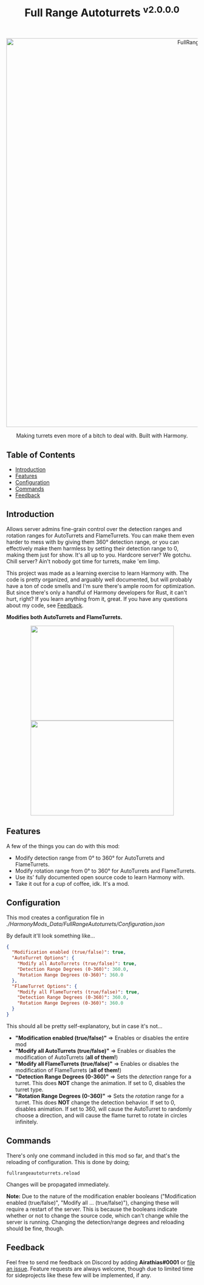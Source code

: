 <h1 align="center"> Full Range Autoturrets <sup>v2.0.0.0</sup> </h1> <br>
<p align="center">
  <a href="https://gitpoint.co/">
    <img alt="FullRangeAutoturrets" title="FullRangeAutoturrets" src="https://hypernova.gg/game-data/rust/plugins/fullrangeautoturrets/header.png" width="1024">
  </a>
</p>

<p align="center">
  Making turrets even more of a bitch to deal with. Built with Harmony.
</p>

<!-- START doctoc generated TOC please keep comment here to allow auto update -->
<!-- DON'T EDIT THIS SECTION, INSTEAD RE-RUN doctoc TO UPDATE -->
## Table of Contents

- [Introduction](#introduction)
- [Features](#features)
- [Configuration](#configuration)
- [Commands](#commands)
- [Feedback](#feedback)

<!-- END doctoc generated TOC please keep comment here to allow auto update -->

## Introduction

Allows server admins fine-grain control over the detection ranges and rotation ranges for AutoTurrets and FlameTurrets. You can make them even harder to mess with by giving them 360° detection range, or you can effectively make them harmless by setting their detection range to 0, making them just for show. It's all up to you. Hardcore server? We gotchu. Chill server? Ain't nobody got time for turrets, make 'em limp.

This project was made as a learning exercise to learn Harmony with. The code is pretty organized, and arguably well documented, but will probably have a ton of code smells and I'm sure there's ample room for optimization. But since there's only a handful of Harmony developers for Rust, it can't hurt, right? If you learn anything from it, great. If you have any questions about my code, see [Feedback](#feedback).

**Modifies both AutoTurrets and FlameTurrets.**
<p align="center">
  <img src="https://github.com/Hypernova-gg/FullRangeAutoturrets/blob/master/autoturret-small.gif" width=377 height=250>
  <img src="https://github.com/Hypernova-gg/FullRangeAutoturrets/blob/master/flameturret-small.gif" width=377 height=250>
</p>

## Features

A few of the things you can do with this mod:

* Modify detection range from 0° to 360° for AutoTurrets and FlameTurrets.
* Modify rotation range from 0° to 360° for AutoTurrets and FlameTurrets.
* Use its' fully documented open source code to learn Harmony with.
* Take it out for a cup of coffee, idk. It's a mod.

## Configuration

This mod creates a configuration file in *./HarmonyMods_Data/FullRangeAutoturrets/Configuration.json*

By default it'll look something like...
```json
{
  "Modification enabled (true/false)": true,
  "AutoTurret Options": {
    "Modify all AutoTurrets (true/false)": true,
    "Detection Range Degrees (0-360)": 360.0,
    "Rotation Range Degrees (0-360)": 360.0
  },
  "FlameTurret Options": {
    "Modify all FlameTurrets (true/false)": true,
    "Detection Range Degrees (0-360)": 360.0,
    "Rotation Range Degrees (0-360)": 360.0
  }
}
```
This should all be pretty self-explanatory, but in case it's not...
* **"Modification enabled (true/false)"** => Enables or disables the entire mod
* **"Modify all AutoTurrets (true/false)"** => Enables or disables the modification of AutoTurrets (**all of them!**)
* **"Modify all FlameTurrets (true/false)"** => Enables or disables the modification of FlameTurrets (**all of them!**)
* **"Detection Range Degrees (0-360)"** => Sets the *detection* range for a turret. This does **NOT** change the animation. If set to 0, disables the turret type.
* **"Rotation Range Degrees (0-360)"** => Sets the *rotation* range for a turret. This does **NOT** change the detection behavior. If set to 0, disables animation. If set to 360, will cause the AutoTurret to randomly choose a direction, and will cause the flame turret to rotate in circles infinitely.

## Commands

There's only one command included in this mod so far, and that's the reloading of configuration. This is done by doing;
```
fullrangeautoturrets.reload
```

Changes will be propagated immediately. 

**Note:** Due to the nature of the modification enabler booleans ("Modification enabled (true/false)", "Modify all ... (true/false)"), changing these will require a restart of the server. This is because the booleans indicate whether or not to change the source code, which can't change while the server is running. Changing the detection/range degrees and reloading should be fine, though.

## Feedback

Feel free to send me feedback on Discord by adding **Airathias#0001** or [file an issue](https://github.com/Hypernova-gg/FullRangeAutoturrets/issues/new). Feature requests are always welcome, though due to limited time for sideprojects like these few will be implemented, if any.
